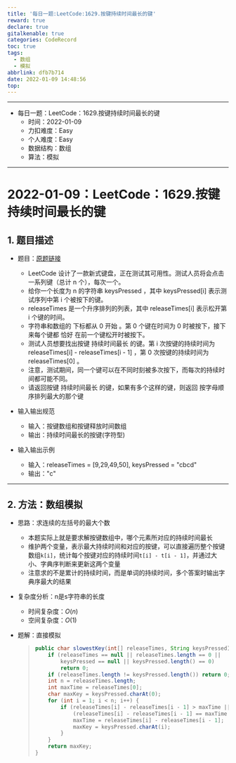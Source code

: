 ```yaml
---
title: '每日一题:LeetCode:1629.按键持续时间最长的键'
reward: true
declare: true
gitalkenable: true
categories: CodeRecord
toc: true
tags:
  - 数组
  - 模拟
abbrlink: dfb7b714
date: 2022-01-09 14:48:56
top:
---
```

---

* 每日一题：LeetCode：1629.按键持续时间最长的键
  * 时间：2022-01-09
  * 力扣难度：Easy
  * 个人难度：Easy
  * 数据结构：数组
  * 算法：模拟


---

<!-- more -->

# 2022-01-09：LeetCode：1629.按键持续时间最长的键

## 1. 题目描述

* 题目：[原题链接](https://leetcode-cn.com/problems/slowest-key/)

  * LeetCode 设计了一款新式键盘，正在测试其可用性。测试人员将会点击一系列键（总计 n 个），每次一个。
  * 给你一个长度为 n 的字符串 keysPressed ，其中 keysPressed[i] 表示测试序列中第 i 个被按下的键。
  * releaseTimes 是一个升序排列的列表，其中 releaseTimes[i] 表示松开第 i 个键的时间。
  * 字符串和数组的 下标都从 0 开始 。第 0 个键在时间为 0 时被按下，接下来每个键都 恰好 在前一个键松开时被按下。
  * 测试人员想要找出按键 持续时间最长 的键。第 i 次按键的持续时间为 releaseTimes[i] - releaseTimes[i - 1] ，第 0 次按键的持续时间为 releaseTimes[0] 。
  * 注意，测试期间，同一个键可以在不同时刻被多次按下，而每次的持续时间都可能不同。
  * 请返回按键 持续时间最长 的键，如果有多个这样的键，则返回 按字母顺序排列最大的那个键

* 输入输出规范

  * 输入：按键数组和按键释放时间数组
  * 输出：持续时间最长的按键(字符型)

* 输入输出示例

  * 输入：releaseTimes = [9,29,49,50], keysPressed = "cbcd"
  * 输出："c"
  

---

## 2. 方法：数组模拟

* 思路：求连续的左括号的最大个数

  * 本题实际上就是要求解按键数组中，哪个元素所对应的持续时间最长
  * 维护两个变量，表示最大持续时间和对应的按键，可以直接遍历整个按键数组`k[i]`，统计每个按键对应的持续时间`t[i] - t[i - 1]`，并通过大小、字典序判断来更新这两个变量
  * 注意求的不是累计的持续时间，而是单词的持续时间，多个答案时输出字典序最大的结果
  
* 复杂度分析：n是s字符串的长度

  * 时间复杂度：$O(n)$
  * 空间复杂度：$O(1)$

* 题解：直接模拟

  > ```java
  > public char slowestKey(int[] releaseTimes, String keysPressed) {
  >     if (releaseTimes == null || releaseTimes.length == 0 ||
  >         keysPressed == null || keysPressed.length() == 0)
  >         return 0;
  >     if (releaseTimes.length != keysPressed.length()) return 0;
  >     int n = releaseTimes.length;
  >     int maxTime = releaseTimes[0];
  >     char maxKey = keysPressed.charAt(0);
  >     for (int i = 1; i < n; i++) {
  >         if (releaseTimes[i] - releaseTimes[i - 1] > maxTime ||
  >             (releaseTimes[i] - releaseTimes[i - 1] == maxTime && keysPressed.charAt(i) > maxKey)) {
  >             maxTime = releaseTimes[i] - releaseTimes[i - 1];
  >             maxKey = keysPressed.charAt(i);
  >         }
  >     }
  >     return maxKey;
  > }
  > ```

